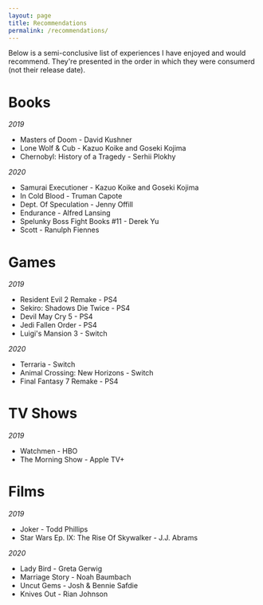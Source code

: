 ```yaml
---
layout: page
title: Recommendations
permalink: /recommendations/
---
```


Below is a semi-conclusive list of experiences I have enjoyed and would recommend. They're presented in the order in which they were consumerd (not their release date).

# Books
*2019*
* Masters of Doom - David Kushner
* Lone Wolf & Cub - Kazuo Koike and Goseki Kojima
* Chernobyl: History of a Tragedy - Serhii Plokhy

*2020*
* Samurai Executioner - Kazuo Koike and Goseki Kojima
* In Cold Blood - Truman Capote
* Dept. Of Speculation - Jenny Offill
* Endurance - Alfred Lansing
* Spelunky Boss Fight Books #11 - Derek Yu
* Scott - Ranulph Fiennes

# Games
*2019*
* Resident Evil 2 Remake - PS4
* Sekiro: Shadows Die Twice - PS4
* Devil May Cry 5 - PS4
* Jedi Fallen Order - PS4
* Luigi's Mansion 3 - Switch

*2020*
* Terraria - Switch
* Animal Crossing: New Horizons - Switch
* Final Fantasy 7 Remake - PS4

# TV Shows
*2019*
* Watchmen - HBO
* The Morning Show - Apple TV+

# Films
*2019*
* Joker - Todd Phillips
* Star Wars Ep. IX: The Rise Of Skywalker - J.J. Abrams

*2020*
* Lady Bird - Greta Gerwig
* Marriage Story - Noah Baumbach
* Uncut Gems - Josh & Bennie Safdie
* Knives Out - Rian Johnson
